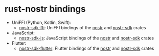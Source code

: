 # rust-nostr bindings

- UniFFI (Python, Kotlin, Swift):
    * [nostr-sdk-ffi](./nostr-sdk-ffi): UniFFI bindings of the [nostr] and [nostr-sdk] crates
- JavaScript:
    * [nostr-sdk-js](./nostr-sdk-js): JavaScript bindings of the [nostr] and [nostr-sdk] crates
- Flutter:
    * [nostr-sdk-flutter](./nostr-sdk-flutter): Flutter bindings of the [nostr] and [nostr-sdk] crates

[nostr]: ../crates/nostr/
[nostr-sdk]: ../crates/nostr-sdk/
